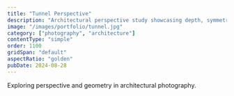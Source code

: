 ```yaml
---
title: "Tunnel Perspective"
description: "Architectural perspective study showcasing depth, symmetry, and leading lines."
image: "/images/portfolio/tunnel.jpg"
category: ["photography", "architecture"]
contentType: "simple"
order: 1100
gridSpan: "default"
aspectRatio: "golden"
pubDate: 2024-08-28
---
```


Exploring perspective and geometry in architectural photography.
